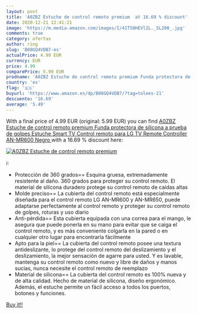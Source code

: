```yaml
---
layout: post
title: 'A0ZBZ Estuche de control remoto premium  at 16.69 % discount'
date: 2020-12-21 12:41:21
image: 'https://m.media-amazon.com/images/I/41TS8HEVl2L._SL200_.jpg'
comments: true
category: ofertas
author: ring
slug: 'B08GQ4VDB7-es'
actualPrice: 4.99 EUR
currency: EUR
price: 4.99
comparePrice: 5.99 EUR
prodname: 'A0ZBZ Estuche de control remoto premium Funda protectora de silicona a prueba de golpes Estuche Smart TV Control remoto para LG TV Remote Controller AN-MR600  Negro '
country: 'es'
flag: '🇪🇸'
buyurl: 'https://www.amazon.es/dp/B08GQ4VDB7/?tag=tolees-21'
descuento: '16.69'
average: '5.49'
---
```


With a final price of 4.99 EUR (original: 5.99 EUR) you can find [A0ZBZ Estuche de control remoto premium Funda protectora de silicona a prueba de golpes Estuche Smart TV Control remoto para LG TV Remote Controller AN-MR600  Negro ](https://www.amazon.es/dp/B08GQ4VDB7/?tag=tolees-21) with a  16.69 % discount here:

[![A0ZBZ Estuche de control remoto premium ](https://m.media-amazon.com/images/I/41TS8HEVl2L._SL200_.jpg)](https://www.amazon.es/dp/B08GQ4VDB7/?tag=tolees-21)

ℹ️:

- Protección de 360 grados== Esquina gruesa, extremadamente resistente al daño. 360 grados para proteger su control remoto. El material de silicona duradero protege su control remoto de caídas altas
- Molde preciso== La cubierta del control remoto está especialmente diseñada para el control remoto LG AN-MR600 y AN-MR650, puede adaptarse perfectamente al control remoto y proteger su control remoto de golpes, roturas y uso diario
- Anti-pérdida== Esta cubierta equipada con una correa para el mango, le asegura que puede ponerla en su mano para evitar que se caiga el control remoto, y es más conveniente colgarla en la pared o en cualquier otro lugar para encontrarla fácilmente
- Apto para la piel== La cubierta del control remoto posee una textura antideslizante, lo protege del control remoto del deslizamiento y el deslizamiento, la mejor sensación de agarre para usted. Y es lavable, mantenga su control remoto como nuevo y libre de daños y manos sucias, nunca necesite el control remoto de reemplazo
- Material de silicona== La cubierta del control remoto es 100% nueva y de alta calidad. Hecho de material de silicona, diseño ergonómico. Además, el estuche permite un fácil acceso a todos los puertos, botones y funciones.

[Buy it!!](https://www.amazon.es/dp/B08GQ4VDB7/?tag=tolees-21)

